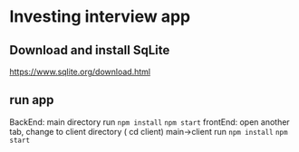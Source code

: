 # Investing interview app

## Download and install SqLite

https://www.sqlite.org/download.html

 ## run app
 BackEnd: main directory run `npm install` `npm start`
 frontEnd: open another tab, change to client directory ( cd client) main->client
 run `npm install` `npm start`
